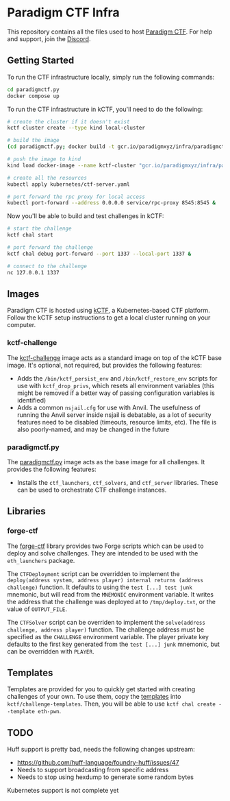 # Paradigm CTF Infra

This repository contains all the files used to host [Paradigm CTF](https://ctf.paradigm.xyz). For help and support, join the [Discord](https://discord.gg/J2PwXQG7qR).

## Getting Started

To run the CTF infrastructure locally, simply run the following commands:

```bash
cd paradigmctf.py
docker compose up
```

To run the CTF infrastructure in kCTF, you'll need to do the following:

```bash
# create the cluster if it doesn't exist
kctf cluster create --type kind local-cluster

# build the image
(cd paradigmctf.py; docker build -t gcr.io/paradigmxyz/infra/paradigmctf.py:latest .)

# push the image to kind
kind load docker-image --name kctf-cluster "gcr.io/paradigmxyz/infra/paradigmctf.py:latest"

# create all the resources
kubectl apply kubernetes/ctf-server.yaml

# port forward the rpc proxy for local access
kubectl port-forward --address 0.0.0.0 service/rpc-proxy 8545:8545 &
```

Now you'll be able to build and test challenges in kCTF:

```bash
# start the challenge
kctf chal start

# port forward the challenge
kctf chal debug port-forward --port 1337 --local-port 1337 &

# connect to the challenge
nc 127.0.0.1 1337
```

## Images

Paradigm CTF is hosted using [kCTF](https://google.github.io/kctf/), a Kubernetes-based CTF platform. Follow the kCTF setup instructions to get a local cluster running on your computer.

### kctf-challenge

The [kctf-challenge](/kctf-challenge/) image acts as a standard image on top of the kCTF base image. It's optional, not required, but provides the following features:

- Adds the `/bin/kctf_persist_env` and `/bin/kctf_restore_env` scripts for use with `kctf_drop_privs`, which resets all environment variables (this might be removed if a better way of passing configuration variables is identified)
- Adds a common `nsjail.cfg` for use with Anvil. The usefulness of running the Anvil server inside nsjail is debatable, as a lot of security features need to be disabled (timeouts, resource limits, etc). The file is also poorly-named, and may be changed in the future

### paradigmctf.py

The [paradigmctf.py](/paradigmctf.py/) image acts as the base image for all challenges. It provides the following features:

- Installs the `ctf_launchers`, `ctf_solvers`, and `ctf_server` libraries. These can be used to orchestrate CTF challenge instances.

## Libraries

### forge-ctf

The [forge-ctf](/forge-ctf/) library provides two Forge scripts which can be used to deploy and solve challenges. They are intended to be used with the `eth_launchers` package.

The `CTFDeployment` script can be overridden to implement the `deploy(address system, address player) internal returns (address challenge)` function. It defaults to using the `test [...] test junk` mnemonic, but will read from the `MNEMONIC` environment variable. It writes the address that the challenge was deployed at to `/tmp/deploy.txt`, or the value of `OUTPUT_FILE`.

The `CTFSolver` script can be overriden to implement the `solve(address challenge, address player)` function. The challenge address must be specified as the `CHALLENGE` environment variable. The player private key defaults to the first key generated from the `test [...] junk` mnemonic, but can be overridden with `PLAYER`.

## Templates

Templates are provided for you to quickly get started with creating challenges of your own. To use them, copy the [templates](/templates/) into `kctf/challenge-templates`. Then, you will be able to use `kctf chal create --template eth-pwn`.

## TODO

Huff support is pretty bad, needs the following changes upstream:

- https://github.com/huff-language/foundry-huff/issues/47
- Needs to support broadcasting from specific address
- Needs to stop using hexdump to generate some random bytes

Kubernetes support is not complete yet
